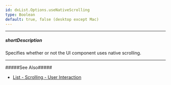 ```yaml
---
id: dxList.Options.useNativeScrolling
type: Boolean
default: true, false (desktop except Mac)
---
```

---
##### shortDescription
Specifies whether or not the UI component uses native scrolling.

---
#####See Also#####
- [List - Scrolling - User Interaction](/concepts/05%20UI%20Components/List/20%20Scrolling/01%20User%20Interaction.md '/Documentation/Guide/UI_Components/List/Scrolling/#User_Interaction')